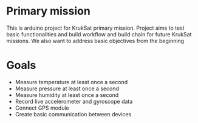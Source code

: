 # Primary mission

This is arduino project for KrukSat primary mission. 
Project aims to test basic functionalities and build workflow and build chain
for future KrukSat missions.
We also want to address basic objectives from the beginning

# Goals

- Measure temperature at least once a second
- Measure pressure at least once a second
- Measure humidity at least once a second
- Record live accelerometer and gyroscope data
- Connect GPS module
- Create basic communication between devices
